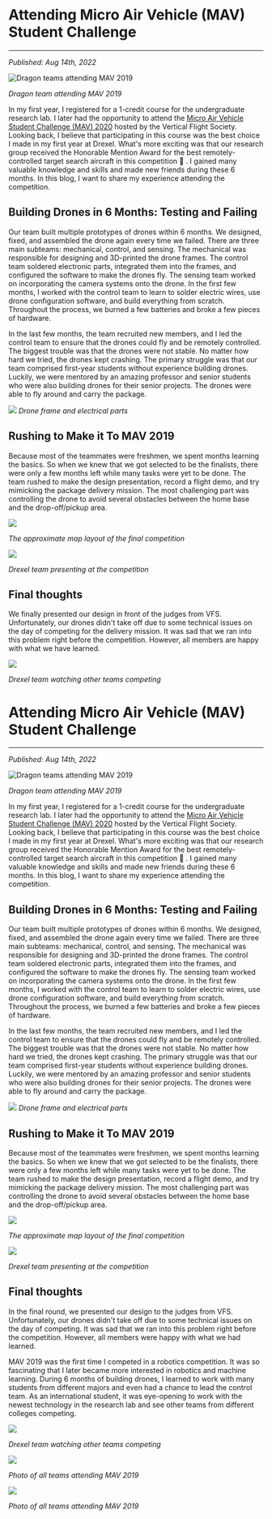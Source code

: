 # Attending Micro Air Vehicle (MAV) Student Challenge 
---
*Published: Aug 14th, 2022*

![Dragon teams attending MAV 2019](https://raw.githubusercontent.com/AriNguyen/aringuyen.github.io/00c2dd7fa8e4b79ee1e94cdef111c8cd3a675549/src/assets/blogs/blog4/teamDragons.png)

*Dragon team attending MAV 2019*

In my first year, I registered for a 1-credit course for the undergraduate research lab. I later had the opportunity to attend the [Micro Air Vehicle Student Challenge (MAV) 2020](https://vtol.org/education/micro-air-vehicle-student-challenge/micro-air-vehicle-student-challenge-2019) hosted by the Vertical Flight Society. Looking back, I believe that participating in this course was the best choice I made in my first year at Drexel. What's more exciting was that our research group received the Honorable Mention Award for the best remotely-controlled target search aircraft in this competition 🚀 . I gained many valuable knowledge and skills and made new friends during these 6 months. In this blog, I want to share my experience attending the competition.

## Building Drones in 6 Months: Testing and Failing

Our team built multiple prototypes of drones within 6 months. We designed, fixed, and assembled the drone again every time we failed. There are three main subteams: mechanical, control, and sensing. The mechanical was responsible for designing and 3D-printed the drone frames. The control team soldered electronic parts, integrated them into the frames, and configured the software to make the drones fly. The sensing team worked on incorporating the camera systems onto the drone. In the first few months, I worked with the control team to learn to solder electric wires, use drone configuration software, and build everything from scratch. Throughout the process, we burned a few batteries and broke a few pieces of hardware. 

In the last few months, the team recruited new members, and I led the control team to ensure that the drones could fly and be remotely controlled. The biggest trouble was that the drones were not stable. No matter how hard we tried, the drones kept crashing. The primary struggle was that our team comprised first-year students without experience building drones. Luckily, we were mentored by an amazing professor and senior students who were also building drones for their senior projects. The drones were able to fly around and carry the package. 

![](https://raw.githubusercontent.com/AriNguyen/aringuyen.github.io/master/src/assets/blogs/blog4/droneFrame.jpg)
*Drone frame and electrical parts*


## Rushing to Make it To MAV 2019

Because most of the teammates were freshmen, we spent months learning the basics. So when we knew that we got selected to be the finalists, there were only a few months left while many tasks were yet to be done. The team rushed to make the design presentation, record a flight demo, and try mimicking the package delivery mission. The most challenging part was controlling the drone to avoid several obstacles between the home base and the drop-off/pickup area.

![](https://raw.githubusercontent.com/AriNguyen/aringuyen.github.io/master/src/assets/blogs/blog4/map.png)

*The approximate map layout of the final competition*

![](https://raw.githubusercontent.com/AriNguyen/aringuyen.github.io/master/src/assets/blogs/blog4/mav-demo-team.jpg)

*Drexel team presenting at the competition*

## Final thoughts

We finally presented our design in front of the judges from VFS. Unfortunately, our drones didn't take off due to some technical issues on the day of competing for the delivery mission. It was sad that we ran into this problem right before the competition. However, all members are happy with what we have learned. 

![](https://raw.githubusercontent.com/AriNguyen/aringuyen.github.io/master/src/assets/blogs/blog4/mav-watch.jpg)

*Drexel team watching other teams competing*
# Attending Micro Air Vehicle (MAV) Student Challenge 
---
*Published: Aug 14th, 2022*

![Dragon teams attending MAV 2019](https://raw.githubusercontent.com/AriNguyen/aringuyen.github.io/00c2dd7fa8e4b79ee1e94cdef111c8cd3a675549/src/assets/blogs/blog4/teamDragons.png)

*Dragon team attending MAV 2019*

In my first year, I registered for a 1-credit course for the undergraduate research lab. I later had the opportunity to attend the [Micro Air Vehicle Student Challenge (MAV) 2020](https://vtol.org/education/micro-air-vehicle-student-challenge/micro-air-vehicle-student-challenge-2019) hosted by the Vertical Flight Society. Looking back, I believe that participating in this course was the best choice I made in my first year at Drexel. What's more exciting was that our research group received the Honorable Mention Award for the best remotely-controlled target search aircraft in this competition 🚀 . I gained many valuable knowledge and skills and made new friends during these 6 months. In this blog, I want to share my experience attending the competition.

## Building Drones in 6 Months: Testing and Failing

Our team built multiple prototypes of drones within 6 months. We designed, fixed, and assembled the drone again every time we failed. There are three main subteams: mechanical, control, and sensing. The mechanical was responsible for designing and 3D-printed the drone frames. The control team soldered electronic parts, integrated them into the frames, and configured the software to make the drones fly. The sensing team worked on incorporating the camera systems onto the drone. In the first few months, I worked with the control team to learn to solder electric wires, use drone configuration software, and build everything from scratch. Throughout the process, we burned a few batteries and broke a few pieces of hardware. 

In the last few months, the team recruited new members, and I led the control team to ensure that the drones could fly and be remotely controlled. The biggest trouble was that the drones were not stable. No matter how hard we tried, the drones kept crashing. The primary struggle was that our team comprised first-year students without experience building drones. Luckily, we were mentored by an amazing professor and senior students who were also building drones for their senior projects. The drones were able to fly around and carry the package. 

![](https://raw.githubusercontent.com/AriNguyen/aringuyen.github.io/master/src/assets/blogs/blog4/droneFrame.jpg)
*Drone frame and electrical parts*


## Rushing to Make it To MAV 2019

Because most of the teammates were freshmen, we spent months learning the basics. So when we knew that we got selected to be the finalists, there were only a few months left while many tasks were yet to be done. The team rushed to make the design presentation, record a flight demo, and try mimicking the package delivery mission. The most challenging part was controlling the drone to avoid several obstacles between the home base and the drop-off/pickup area.

![](https://raw.githubusercontent.com/AriNguyen/aringuyen.github.io/master/src/assets/blogs/blog4/map.png)

*The approximate map layout of the final competition*

![](https://raw.githubusercontent.com/AriNguyen/aringuyen.github.io/master/src/assets/blogs/blog4/mav-demo-team.jpg)

*Drexel team presenting at the competition*

## Final thoughts

In the final round, we presented our design to the judges from VFS. Unfortunately, our drones didn't take off due to some technical issues on the day of competing. It was sad that we ran into this problem right before the competition. However, all members were happy with what we had learned. 

MAV 2019 was the first time I competed in a robotics competition. It was so fascinating that I later became more interested in robotics and machine learning. During 6 months of building drones, I learned to work with many students from different majors and even had a chance to lead the control team. As an international student, it was eye-opening to work with the newest technology in the research lab and see other teams from different colleges competing.   

![](https://raw.githubusercontent.com/AriNguyen/aringuyen.github.io/master/src/assets/blogs/blog4/mav-watch.jpg)

*Drexel team watching other teams competing*

![](https://github.com/AriNguyen/aringuyen.github.io/raw/master/src/assets/blogs/blog4/mav-whole.jpg)

*Photo of all teams attending MAV 2019*

![](https://github.com/AriNguyen/aringuyen.github.io/raw/master/src/assets/blogs/blog4/mav-whole.jpg)

*Photo of all teams attending MAV 2019*

